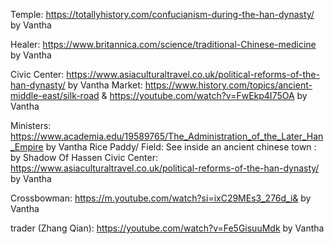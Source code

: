 
Temple: https://totallyhistory.com/confucianism-during-the-han-dynasty/ by Vantha

Healer: https://www.britannica.com/science/traditional-Chinese-medicine by Vantha

Civic Center: https://www.asiaculturaltravel.co.uk/political-reforms-of-the-han-dynasty/ by Vantha
Market: https://www.history.com/topics/ancient-middle-east/silk-road & https://youtube.com/watch?v=FwEkp4I75OA by Vantha

Ministers: https://www.academia.edu/19589765/The_Administration_of_the_Later_Han_Empire by Vantha
Rice Paddy/ Field: See inside an ancient chinese town : by Shadow Of Hassen
Civic Center: https://www.asiaculturaltravel.co.uk/political-reforms-of-the-han-dynasty/ by Vantha


Crossbowman: https://m.youtube.com/watch?si=ixC29MEs3_276d_i& by Vantha


trader (Zhang Qian): https://youtube.com/watch?v=Fe5GisuuMdk by Vantha

